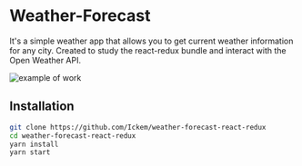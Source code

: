 # Weather-Forecast

It's a simple weather app that allows you to get current weather information for any city. Created to study the react-redux bundle and interact with the Open Weather API.

![example of work](https://github.com/Ickem/weather-forecast-react-redux/example.png)

## Installation

```sh
git clone https://github.com/Ickem/weather-forecast-react-redux
cd weather-forecast-react-redux
yarn install
yarn start
```


